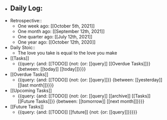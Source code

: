 - Daily Log:
    - 
- Retrospective::
    - One week ago: [[October 5th, 2021]]
    - One month ago: [[September 12th, 2021]]
    - One quarter ago: [[July 12th, 2021]]
    - One year ago: [[October 12th, 2020]]
- Daily Stoic::
    - The love you take is equal to the love you make 
- [[Tasks]]
    - {{query: {and: [[TODO]] {not: {or: [[query]] [[Overdue Tasks]]}} {between: [[today]] [[today]]}}}}
- [[Overdue Tasks]]
    - {{query: {and: [[TODO]] {not: {or: [[query]]}} {between: [[yesterday]] [[last month]]}}}}
- [[Upcoming Tasks]]
    - {{query: {and: [[TODO]] {not: {or: [[query]] [[archive]] [[Tasks]] [[Future Tasks]]}} {between: [[tomorrow]] [[next month]]}}}}
- [[Future Tasks]]
    - {{query: {and: [[TODO]] [[future]] {not: {or: [[query]]}}}}}

